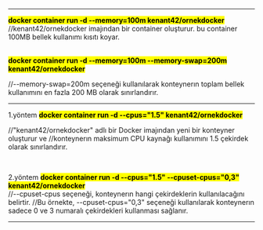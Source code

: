 ----------------------------------------------------------------------------------------

<b><mark>docker container run -d --memory=100m kenant42/ornekdocker</mark></b>
<br>
//kenant42/ornekdocker imajından bir container oluşturur. bu container 100MB bellek kullanımı kısıtı koyar.

<br>
<b><mark>docker container run -d --memory=100m --memory-swap=200m kenant42/ornekdocker</mark></b>
<br>

//--memory-swap=200m seçeneği kullanılarak konteynerın toplam bellek kullanımını en fazla 200 MB olarak sınırlandırır.

----------------------------------------------------------------------------------------

1.yöntem
<b><mark>docker container run -d --cpus="1.5" kenant42/ornekdocker</mark></b>
<br>

//"kenant42/ornekdocker" adlı bir Docker imajından yeni bir konteyner oluşturur ve 
//konteynerın maksimum CPU kaynağı kullanımını 1.5 çekirdek olarak sınırlandırır.

<br>

2.yöntem
<b><mark>docker container run -d --cpus="1.5" --cpuset-cpus="0,3" kenant42/ornekdocker</mark></b>
<br>
//--cpuset-cpus seçeneği, konteynerın hangi çekirdeklerin kullanılacağını belirtir. 
//Bu örnekte, --cpuset-cpus="0,3" seçeneği kullanılarak konteynerın sadece 0 ve 3 numaralı çekirdekleri kullanması sağlanır.

----------------------------------------------------------------------------------------
